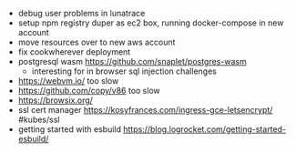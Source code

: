 

- debug user problems in lunatrace
- setup npm registry duper as ec2 box, running docker-compose in new account
- move resources over to new aws account
- fix cookwherever deployment
- postgresql wasm https://github.com/snaplet/postgres-wasm
	- interesting for in browser sql injection challenges
- https://webvm.io/ too slow
- https://github.com/copy/v86 too slow
- https://browsix.org/
- ssl cert manager https://kosyfrances.com/ingress-gce-letsencrypt/ #kubes/ssl
- getting started with esbuild https://blog.logrocket.com/getting-started-esbuild/